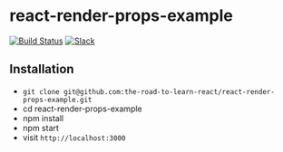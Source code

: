 # react-render-props-example

[![Build Status](https://travis-ci.org/the-road-to-learn-react/react-render-props-example.svg?branch=master)](https://travis-ci.org/the-road-to-learn-react/react-render-props-example) [![Slack](https://slack-the-road-to-learn-react.wieruch.com/badge.svg)](https://slack-the-road-to-learn-react.wieruch.com/)

## Installation

* `git clone git@github.com:the-road-to-learn-react/react-render-props-example.git`
* cd react-render-props-example
* npm install
* npm start
* visit `http://localhost:3000`
